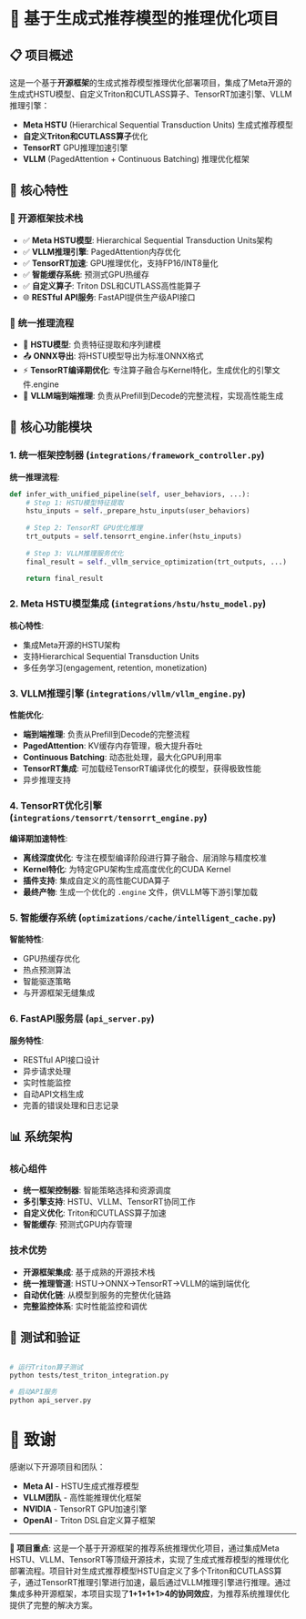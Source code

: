 # 🌟 基于生成式推荐模型的推理优化项目

## 📋 项目概述

这是一个基于**开源框架**的生成式推荐模型推理优化部署项目，集成了Meta开源的生成式HSTU模型、自定义Triton和CUTLASS算子、TensorRT加速引擎、VLLM推理引擎：
- **Meta HSTU** (Hierarchical Sequential Transduction Units) 生成式推荐模型
- **自定义Triton和CUTLASS算子**优化
- **TensorRT** GPU推理加速引擎
- **VLLM** (PagedAttention + Continuous Batching) 推理优化框架  

## 🎯 核心特性

### 🚀 开源框架技术栈
- ✅ **Meta HSTU模型**: Hierarchical Sequential Transduction Units架构
- ✅ **VLLM推理引擎**: PagedAttention内存优化  
- ✅ **TensorRT加速**: GPU推理优化，支持FP16/INT8量化
- ✅ **智能缓存系统**: 预测式GPU热缓存
- ✅ **自定义算子**: Triton DSL和CUTLASS高性能算子
- 🌐 **RESTful API服务**: FastAPI提供生产级API接口

### 🧠 统一推理流程
- 🔄 **HSTU模型**: 负责特征提取和序列建模
- 📤 **ONNX导出**: 将HSTU模型导出为标准ONNX格式
- ⚡ **TensorRT编译期优化**: 专注算子融合与Kernel特化，生成优化的引擎文件.engine
- 🎯 **VLLM端到端推理**: 负责从Prefill到Decode的完整流程，实现高性能生成

## 🔧 核心功能模块

### 1. 统一框架控制器 (`integrations/framework_controller.py`)

**统一推理流程**:
```python
def infer_with_unified_pipeline(self, user_behaviors, ...):
    # Step 1: HSTU模型特征提取
    hstu_inputs = self._prepare_hstu_inputs(user_behaviors)
    
    # Step 2: TensorRT GPU优化推理
    trt_outputs = self.tensorrt_engine.infer(hstu_inputs)
    
    # Step 3: VLLM推理服务优化
    final_result = self._vllm_service_optimization(trt_outputs, ...)
    
    return final_result
```

### 2. Meta HSTU模型集成 (`integrations/hstu/hstu_model.py`)

**核心特性**:
- 集成Meta开源的HSTU架构
- 支持Hierarchical Sequential Transduction Units
- 多任务学习(engagement, retention, monetization)

### 3. VLLM推理引擎 (`integrations/vllm/vllm_engine.py`)

**性能优化**:
- **端到端推理**: 负责从Prefill到Decode的完整流程
- **PagedAttention**: KV缓存内存管理，极大提升吞吐
- **Continuous Batching**: 动态批处理，最大化GPU利用率
- **TensorRT集成**: 可加载经TensorRT编译优化的模型，获得极致性能
- 异步推理支持

### 4. TensorRT优化引擎 (`integrations/tensorrt/tensorrt_engine.py`)

**编译期加速特性**:
- **离线深度优化**: 专注在模型编译阶段进行算子融合、层消除与精度校准
- **Kernel特化**: 为特定GPU架构生成高度优化的CUDA Kernel
- **插件支持**: 集成自定义的高性能CUDA算子
- **最终产物**: 生成一个优化的 `.engine` 文件，供VLLM等下游引擎加载

### 5. 智能缓存系统 (`optimizations/cache/intelligent_cache.py`)

**智能特性**:
- GPU热缓存优化
- 热点预测算法
- 智能驱逐策略
- 与开源框架无缝集成

### 6. FastAPI服务层 (`api_server.py`)

**服务特性**:
- RESTful API接口设计
- 异步请求处理
- 实时性能监控
- 自动API文档生成
- 完善的错误处理和日志记录

## 📊 系统架构

### 核心组件
- **统一框架控制器**: 智能策略选择和资源调度
- **多引擎支持**: HSTU、VLLM、TensorRT协同工作
- **自定义优化**: Triton和CUTLASS算子加速
- **智能缓存**: 预测式GPU内存管理

### 技术优势
- **开源框架集成**: 基于成熟的开源技术栈
- **统一推理管道**: HSTU→ONNX→TensorRT→VLLM的端到端优化
- **自动优化链**: 从模型到服务的完整优化链路
- **完整监控体系**: 实时性能监控和调优


## 🧪 测试和验证

```bash

# 运行Triton算子测试
python tests/test_triton_integration.py

# 启动API服务
python api_server.py
```

# 🙏 致谢

感谢以下开源项目和团队：
- **Meta AI** - HSTU生成式推荐模型
- **VLLM团队** - 高性能推理优化框架
- **NVIDIA** - TensorRT GPU加速引擎
- **OpenAI** - Triton DSL自定义算子框架

---

**🎯 项目重点**: 这是一个基于开源框架的推荐系统推理优化项目，通过集成Meta HSTU、VLLM、TensorRT等顶级开源技术，实现了生成式推荐模型的推理优化部署流程。项目针对生成式推荐模型HSTU自定义了多个Triton和CUTLASS算子，通过TensorRT推理引擎进行加速，最后通过VLLM推理引擎进行推理。通过集成多种开源框架，本项目实现了**1+1+1+1>4的协同效应**，为推荐系统推理优化提供了完整的解决方案。